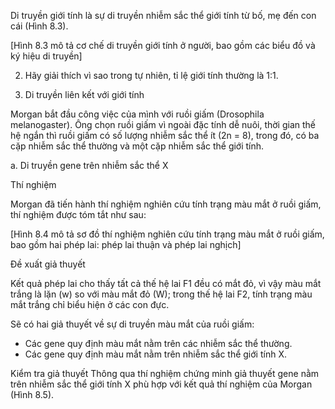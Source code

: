 Di truyền giới tính là sự di truyền nhiễm sắc thể giới tính từ bố, mẹ đến con cái (Hình 8.3).

[Hình 8.3 mô tả cơ chế di truyền giới tính ở người, bao gồm các biểu đồ và ký hiệu di truyền]

2. Hãy giải thích vì sao trong tự nhiên, tỉ lệ giới tính thường là 1:1.

2. Di truyền liên kết với giới tính

Morgan bắt đầu công việc của mình với ruồi giấm (Drosophila melanogaster). Ông chọn ruồi giấm vì ngoài đặc tính dễ nuôi, thời gian thế hệ ngắn thì ruồi giấm có số lượng nhiễm sắc thể ít (2n = 8), trong đó, có ba cặp nhiễm sắc thể thường và một cặp nhiễm sắc thể giới tính.

a. Di truyền gene trên nhiễm sắc thể X

Thí nghiệm

Morgan đã tiến hành thí nghiệm nghiên cứu tính trạng màu mắt ở ruồi giấm, thí nghiệm được tóm tắt như sau:

[Hình 8.4 mô tả sơ đồ thí nghiệm nghiên cứu tính trạng màu mắt ở ruồi giấm, bao gồm hai phép lai: phép lai thuận và phép lai nghịch]

Đề xuất giả thuyết

Kết quả phép lai cho thấy tất cả thế hệ lai F1 đều có mắt đỏ, vì vậy màu mắt trắng là lặn (w) so với màu mắt đỏ (W); trong thế hệ lai F2, tính trạng màu mắt trắng chỉ biểu hiện ở các con đực.

Sẽ có hai giả thuyết về sự di truyền màu mắt của ruồi giấm:
- Các gene quy định màu mắt nằm trên các nhiễm sắc thể thường.
- Các gene quy định màu mắt nằm trên nhiễm sắc thể giới tính X.

Kiểm tra giả thuyết
Thông qua thí nghiệm chứng minh giả thuyết gene nằm trên nhiễm sắc thể giới tính X phù hợp với kết quả thí nghiệm của Morgan (Hình 8.5).